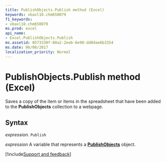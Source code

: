 ```yaml
---
title: PublishObjects.Publish method (Excel)
keywords: vbaxl10.chm650079
f1_keywords:
- vbaxl10.chm650079
ms.prod: excel
api_name:
- Excel.PublishObjects.Publish
ms.assetid: 0573330f-80a2-2eeb-6e90-dd04ae6b3354
ms.date: 06/08/2017
localization_priority: Normal
---
```



# PublishObjects.Publish method (Excel)

Saves a copy of the item or items in the spreadsheet that have been added to the  **PublishObjects** collection to a webpage.


## Syntax

_expression_. `Publish`

_expression_ A variable that represents a **[PublishObjects](Excel.PublishObjects.md)** object.

[!include[Support and feedback](~/includes/feedback-boilerplate.md)]